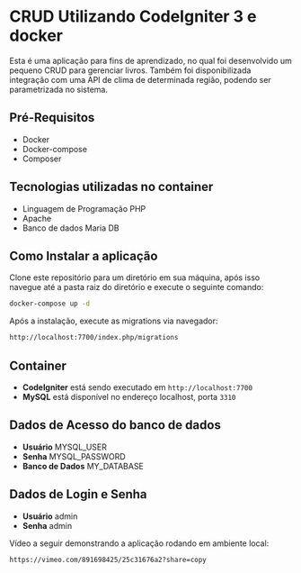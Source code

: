 # CRUD Utilizando CodeIgniter 3 e docker

Esta é uma aplicação para fins de aprendizado, no qual foi desenvolvido um pequeno CRUD para gerenciar livros.
Também foi disponibilizada integração com uma API de clima de determinada região, podendo ser parametrizada no sistema.

## Pré-Requisitos

- Docker
- Docker-compose
- Composer

## Tecnologias utilizadas no container

- Linguagem de Programação PHP
- Apache
- Banco de dados Maria DB

## Como Instalar a aplicação

Clone este repositório para um diretório em sua máquina, após isso navegue até a pasta raiz do diretório e execute o seguinte comando:

```bash
docker-compose up -d
```
Após a instalação, execute as migrations via navegador:

```bash
http://localhost:7700/index.php/migrations
```

## Container 

- **CodeIgniter** está sendo executado em  `http://localhost:7700`
- **MySQL** está disponível no endereço localhost, porta `3310`


## Dados de Acesso do banco de dados 

- **Usuário** MYSQL_USER
- **Senha** MYSQL_PASSWORD
- **Banco de Dados** MY_DATABASE

## Dados de Login e Senha 

- **Usuário** admin
- **Senha** admin

Vídeo a seguir demonstrando a aplicação rodando em ambiente local:

```bash
https://vimeo.com/891698425/25c31676a2?share=copy
```

